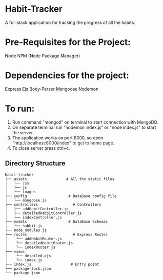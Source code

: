 # Habit-Tracker
A full stack application for tracking the progress of all the habits.

# Pre-Requisites for the Project:
  Node
  NPM (Node Package Manager)

# Dependencies for the project:
  Express
  Ejs
  Body-Parser
  Mongoose
  Nodemon
  
 # To run:
   1. Run command "mongod" on terminal to start connection with MongoDB.
   2. On separate terminal run "nodemon index.js" or "node index.js" to start the server.
   3. The application works on port 8000, so open "http://localhost:8000/index" to get to home page.
   4. To close server press ctrl+c.

## Directory Structure
```
habit-tracker
├── assets                  # All the static files
│   └── css
│   └── js
│   └── images
├── config                   # DataBase config file
│   └── mongoose.js
├── controllers                # Controllers
│   ├── addHabitController.js
│   ├── detailedHabbitController.js
│   └── indexController.js
├── models                   # DataBase Schemas
│   └── habbit.js
├── node_modules.js
├── routes                     # Express Router 
│    └── addHabitRouter.js
│    └── detailedHabitRouter.js
│    └── indexRouter.js
├── views                     
│    └── detailed.ejs
│    └── index.js
├── index.js                  # Entry point
├── package-lock.json    
└── package.json


